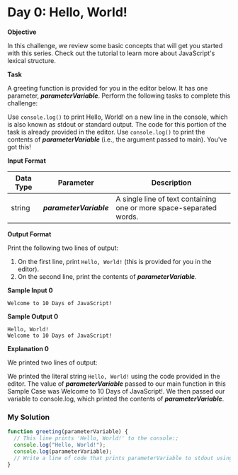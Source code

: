 # Day 0: Hello, World!

**Objective**

In this challenge, we review some basic concepts that will get you started with this series. Check out the tutorial to learn more about JavaScript's lexical structure.

**Task**

A greeting function is provided for you in the editor below. It has one parameter, **_parameterVariable_**. Perform the following tasks to complete this challenge:

Use `console.log()` to print Hello, World! on a new line in the console, which is also known as stdout or standard output. The code for this portion of the task is already provided in the editor.
Use `console.log()` to print the contents of **_parameterVariable_** (i.e., the argument passed to main).
You've got this!

**Input Format**

| Data Type | Parameter               | Description                                                         |
| --------- | ----------------------- | ------------------------------------------------------------------- |
| string    | **_parameterVariable_** | A single line of text containing one or more space-separated words. |

**Output Format**

Print the following two lines of output:

1. On the first line, print `Hello, World!` (this is provided for you in the editor).
2. On the second line, print the contents of **_parameterVariable_**.

**Sample Input 0**

```
Welcome to 10 Days of JavaScript!
```

**Sample Output 0**

```
Hello, World!
Welcome to 10 Days of JavaScript!
```

**Explanation 0**

We printed two lines of output:

We printed the literal string `Hello, World!` using the code provided in the editor.
The value of **_parameterVariable_** passed to our main function in this Sample Case was Welcome to 10 Days of JavaScript!. We then passed our variable to console.log, which printed the contents of **_parameterVariable_**.

### My Solution

```javascript
function greeting(parameterVariable) {
  // This line prints 'Hello, World!' to the console:;
  console.log("Hello, World!");
  console.log(parameterVariable);
  // Write a line of code that prints parameterVariable to stdout using console.log:
}
```
